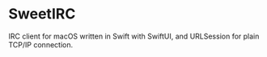 # SweetIRC
IRC client for macOS written in Swift with SwiftUI, and URLSession for plain TCP/IP connection.

